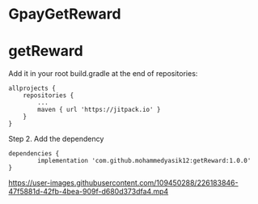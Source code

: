 # GpayGetReward

# getReward


Add it in your root build.gradle at the end of repositories:

	allprojects {
		repositories {
			...
			maven { url 'https://jitpack.io' }
		}
	}
  
Step 2. Add the dependency

	dependencies {
	        implementation 'com.github.mohammedyasik12:getReward:1.0.0'
	}



https://user-images.githubusercontent.com/109450288/226183846-47f5881d-42fb-4bea-909f-d680d373dfa4.mp4

